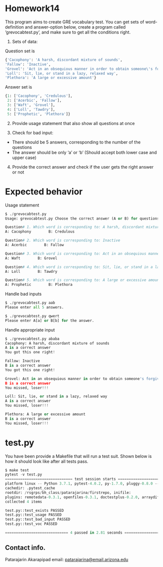 # Homework14

This program aims to create GRE vocabulary test. You can get sets of word-definition and answer-option below, create a program called ‘grevocabtest.py’, and make sure to get all the conditions right.

1. Sets of data:

Question set is 
```python
{'Cacophony': 'A harsh, discordant mixture of sounds',
'Fallow': 'Inactive',
'Grovel': 'Act in an obsequious manner in order to obtain someone\'s forgiveness or favor',
'Loll': 'Sit, lie, or stand in a lazy, relaxed way',
'Plethora': 'A large or excessive amount'}
```
Answer set is 
```python
{1: ['Cacophony', 'Credulous'],
 2: ['Acerbic', 'Fallow'],
 3: ['Waft', 'Grovel'],
 4: ['Loll', 'Tawdry'],
 5: ['Prophetic', 'Plethora']}
```
2. Provide usage statement that also show all questions at once

3. Check for bad input:
- There should be 5 answers, corresponding to the number of the questions
- The answer should be only ‘a’ or ‘b’ (Should accept both lower case and upper case)

4. Provide the correct answer and check if the user gets the right answer or not

# Expected behavior
Usage statement
```python
$ ./grevocabtest.py
Usage: grevocabtest.py Choose the correct answer (A or B) for questions below...

Question# 1. Which word is corresponding to: A harsh, discordant mixture of sounds
A: Cacophony        B: Credulous

Question# 2. Which word is corresponding to: Inactive
A: Acerbic        B: Fallow

Question# 3. Which word is corresponding to: Act in an obsequious manner in order to obtain someone's forgiveness or favor
A: Waft        B: Grovel

Question# 4. Which word is corresponding to: Sit, lie, or stand in a lazy, relaxed way
A: Loll        B: Tawdry

Question# 5. Which word is corresponding to: A large or excessive amount
A: Prophetic        B: Plethora

```
Handle bad inputs
```python
$ ./grevocabtest.py aab
Please enter all 5 answers.

$ ./grevocabtest.py qwert
Please enter A[a] or B[b] for the answer.
```

Handle appropriate input
```python
$ ./grevocabtest.py ababa
Cacophony: A harsh, discordant mixture of sounds
A is a correct answer
You got this one right!

Fallow: Inactive
B is a correct answer
You got this one right!

Grovel: Act in an obsequious manner in order to obtain someone's forgiveness or favor
B is a correct answer
You missed, loser!!!

Loll: Sit, lie, or stand in a lazy, relaxed way
A is a correct answer
You missed, loser!!!

Plethora: A large or excessive amount
B is a correct answer
You missed, loser!!!

```

# test.py
You have been provide a Makefile that will run a test suit. Shown below is how it should look like after all tests pass.
```python
$ make test
pytest -v test.py
=============================== test session starts ================================
platform linux -- Python 3.7.1, pytest-4.0.2, py-1.7.0, pluggy-0.8.0 -- /rsgrps/bh_class/conda/bin/python
cachedir: .pytest_cache
rootdir: /rsgrps/bh_class/patarajarina/firstrepo, inifile:
plugins: remotedata-0.3.1, openfiles-0.3.1, doctestplus-0.2.0, arraydiff-0.3
collected 4 items

test.py::test_exists PASSED                                                  [ 25%]
test.py::test_usage PASSED                                                   [ 50%]
test.py::test_bad_input PASSED                                               [ 75%]
test.py::test_voc PASSED                                                     [100%]

============================= 4 passed in 2.81 seconds =============================
```

## Contact info.
Patarajarin Akarapipad
email: patarajarina@email.arizona.edu
